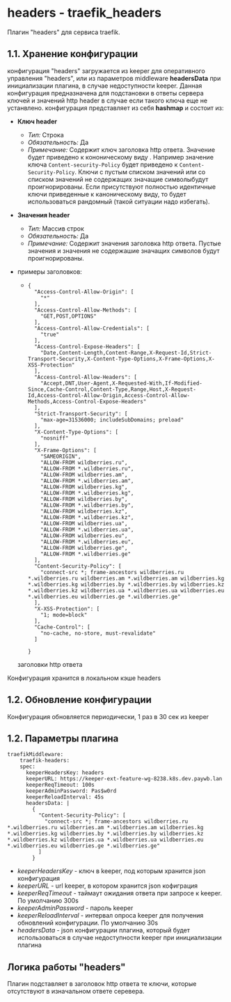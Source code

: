 # headers - traefik_headers

Плагин "headers" для сервиса traefik.

## 1.1. Хранение конфигурации

конфигурация "headers" загружается из keeper для оперативного управления "headers", или из параметров middleware **headersData** при инициализации 
плагина, в случае недоступности keeper.
Данная конфигурация предназначена для подстановки в ответы сервера ключей и значений http header в случае если такого ключа еще не устанвлено.
конфигурация представляет из себя **hashmap** и состоит из:

- **Ключ header**
  - *Тип:* Строка
  - *Обязательность:* Да
  - *Примечание:* Содержит ключ заголовка http ответа. Значение будет приведено к кононическому виду . Например значение ключа ```Content-security-Policy``` будет приведено к 
    ```Content-Security-Policy```. Ключи с пустым списком значений или со списком значений не содержащих значащие символыбудут проигнорированы.
    Если присутствуют полностью идентичные ключи приведенные к каноническому виду, то будет использоваться рандомный (такой ситуации надо избегать).

- **Значения header**
  - *Тип:* Массив строк
  - *Обязательность:* Да
  - *Примечание:* Содержит значения заголовка http ответа. Пустые значения и значения не содержашие значащих символов будут проигнорированы.

-  примеры заголовков:
   - ``` 
     { 
       "Access-Control-Allow-Origin": [
         "*"
       ],
       "Access-Control-Allow-Methods": [
         "GET,POST,OPTIONS"
       ],
       "Access-Control-Allow-Credentials": [
         "true"
       ],
       "Access-Control-Expose-Headers": [
         "Date,Content-Length,Content-Range,X-Request-Id,Strict-Transport-Security,X-Content-Type-Options,X-Frame-Options,X-XSS-Protection"
       ],
       "Access-Control-Allow-Headers": [
         "Accept,DNT,User-Agent,X-Requested-With,If-Modified-Since,Cache-Control,Content-Type,Range,Host,X-Request-Id,Access-Control-Allow-Origin,Access-Control-Allow-Methods,Access-Control-Expose-Headers"
       ],
       "Strict-Transport-Security": [
         "max-age=31536000; includeSubDomains; preload"
       ],
       "X-Content-Type-Options": [
         "nosniff"
       ],
       "X-Frame-Options": [
         "SAMEORIGIN",
         "ALLOW-FROM wildberries.ru",
         "ALLOW-FROM *.wildberries.ru",
         "ALLOW-FROM wildberries.am",
         "ALLOW-FROM *.wildberries.am",
         "ALLOW-FROM wildberries.kg",
         "ALLOW-FROM *.wildberries.kg",
         "ALLOW-FROM wildberries.by",
         "ALLOW-FROM *.wildberries.by",
         "ALLOW-FROM wildberries.kz",
         "ALLOW-FROM *.wildberries.kz",
         "ALLOW-FROM wildberries.ua",
         "ALLOW-FROM *.wildberries.ua",
         "ALLOW-FROM wildberries.eu",
         "ALLOW-FROM *.wildberries.eu",
         "ALLOW-FROM wildberries.ge",
         "ALLOW-FROM *.wildberries.ge"
       ],
       "Content-Security-Policy": [
         "connect-src *; frame-ancestors wildberries.ru *.wildberries.ru wildberries.am *.wildberries.am wildberries.kg *.wildberries.kg wildberries.by *.wildberries.by wildberries.kz *.wildberries.kz wildberries.ua *.wildberries.ua wildberries.eu *.wildberries.eu wildberries.ge *.wildberries.ge"
       ],
       "X-XSS-Protection": [
         "1; mode=block"
       ],
       "Cache-Control": [
         "no-cache, no-store, must-revalidate"
       ]

     }
     ```


    
    заголовки http ответа

Конфигурация хранится в локальном кэше headers

## 1.2. Обновление конфигурации

Конфигурация обновляется периодически, 1 раз в 30 сек из keeper

## 1.2. Параметры плагина

```
traefikMiddleware: 
    traefik-headers:
    spec:
      keeperHeadersKey: headers
      keeperURL: https://keeper-ext-feature-wg-8238.k8s.dev.paywb.lan
      keeperReqTimeout: 100s
      keeperAdminPassword: Pas$w0rd
      keeperReloadInterval: 45s
      headersData: |
        { 
          "Content-Security-Policy": [
            "connect-src *; frame-ancestors wildberries.ru *.wildberries.ru wildberries.am *.wildberries.am wildberries.kg *.wildberries.kg wildberries.by *.wildberries.by wildberries.kz *.wildberries.kz wildberries.ua *.wildberries.ua wildberries.eu *.wildberries.eu wildberries.ge *.wildberries.ge"
          ]
        }
```
- *keeperHeadersKey* - ключ в keeper, под которым хранится json конфигурация
- *keeperURL* - url keeper, в котором хранится json кофиграция
- *keeperReqTimeout* - таймаут ожидания ответа при запросе к keeper. По умолчанию 300s
- *keeperAdminPassword* - пароль keeper
- *keeperReloadInterval* - интервал опроса keeper для получения обновлений конфигурации. По умолчанию 30s
- *headersData* - json конфигурации плагина, который будет использоваться в случае недоступности keeper при инициализации плагина

## Логика работы "headers"

Плагин подставляет в заголовок http ответа те ключи, которые отсутствуют в изначальном ответе серевера.
